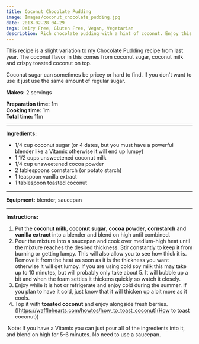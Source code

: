 ```yaml
---
title: Coconut Chocolate Pudding
image: Images/coconut_chocolate_pudding.jpg
date: 2013-02-28 04-29
tags: Dairy Free, Gluten Free, Vegan, Vegetarian
description: Rich chocolate pudding with a hint of coconut. Enjoy this creamy treat hot or cold accompanied by fresh berries.
---
```

This recipe is a slight variation to my Chocolate Pudding recipe from last year. The coconut flavor in this comes from coconut sugar, coconut milk and crispy toasted coconut on top. 

Coconut sugar can sometimes be pricey or hard to find. If you don't want to use it just use the same amount of regular sugar. 

**Makes:** 2 servings

**Preparation time:** 1m  
**Cooking time:** 1m  
**Total time:** 11m

---

**Ingredients:**

- 1/4 cup coconut sugar (or 4 dates, but you must have a powerful blender like a Vitamix otherwise it will end up lumpy)
- 1 1/2 cups unsweetened coconut milk
- 1/4  cup unsweetened cocoa powder
- 2 tablespoons cornstarch (or potato starch)
- 1 teaspoon vanilla extract
- 1 tablespoon toasted coconut


---

**Equipment:** blender, saucepan 

---

**Instructions:**

1. Put the **coconut milk**, **coconut sugar**, **cocoa powder**, **cornstarch** and **vanilla extract** into a blender and blend on high until combined. 
1. Pour the mixture into a saucepan and cook over medium-high heat until the mixture reaches the desired thickness. Stir constantly to keep it from burning or getting lumpy. This will also allow you to see how thick it is. Remove it from the heat as soon as it is the thickness you want otherwise it will get lumpy. If you are using cold soy milk this may take up to 10 minutes, but will probably only take about 5. It will bubble up a bit and when the foam settles it thickens quickly so watch it closely.
1. Enjoy while it is hot or refrigerate and enjoy cold during the summer. If you plan to have it cold, just know that it will thicken up a bit more as it cools.
1. Top it with **toasted coconut** and enjoy alongside fresh berries. ([https://wafflehearts.com/howtos/how_to_toast_coconut](How to toast coconut))


 Note: If you have a Vitamix you can just pour all of the ingredients into it, and blend on high for 5-6 minutes. No need to use a saucepan. 
